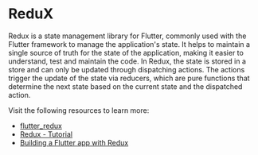 # ReduX

Redux is a state management library for Flutter, commonly used with the Flutter framework to manage the application's state. It helps to maintain a single source of truth for the state of the application, making it easier to understand, test and maintain the code. In Redux, the state is stored in a store and can only be updated through dispatching actions. The actions trigger the update of the state via reducers, which are pure functions that determine the next state based on the current state and the dispatched action.

Visit the following resources to learn more:

- [flutter_redux](https://pub.dev/packages/flutter_redux)
- [Redux - Tutorial](https://docs.flutter.dev/development/data-and-backend/state-mgmt/options#redux)
- [Building a Flutter app with Redux](https://hillel.dev/2018/06/01/building-a-large-flutter-app-with-redux/)
